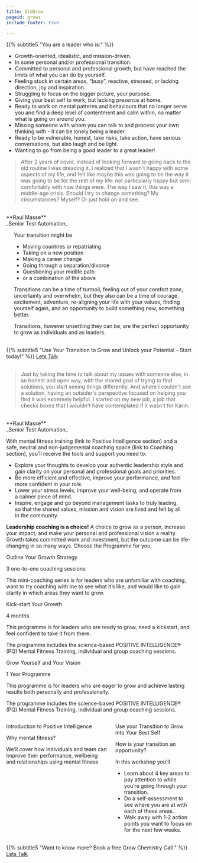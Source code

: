 ```yaml
---
title: OldGrow
pageid: grows
include_footer: true

---
```


{{% subtitle5 "You are a leader who is:" %}}

* Growth-oriented, idealistic, and mission-driven.
* In some personal and/or professional transition.
* Committed to personal and professional growth, but have reached the limits of what you can do by yourself.
* Feeling stuck in certain areas, “busy”, reactive, stressed, or lacking direction, joy and inspiration. 
* Struggling to focus on the bigger picture, your purpose.
* Giving your best self to work, but lacking presence at home. 
* Ready to work on mental patterns and behaviours that no longer serve you and find a deep level of contentment and calm within, no matter what is going on around you. 
* Missing someone with whom you can talk to and process your own thinking with - it can be lonely being a leader.
* Ready to be vulnerable, honest, take risks, take action, have serious conversations, but also laugh and be light.
* Wanting to go from being a good leader to a great leader!

> After 2 years of covid, instead of looking forward to going back to the old routine I was dreading it. I realized that I wasn't happy with some aspects of my life, and felt like maybe this was going to be the way it was going to be for the rest of my life: not particularly happy but semi comfortably with how things were. The way I saw it, this was a middle-age crisis. Should I try to change something? My circumstances? Myself? Or just hold on and see. 
<br>
**Raul Masse**
<br>
_Senior Test Automation_


<div class="columns">
<div class="column is-5">
    <img src="/images/karin/k1.jpg" alt/>
</div>
<div class="column is-4 is-offset-1">

Your transition might be
* Moving countries or repatriating 
* Taking on a new position
* Making a career change
* Going through a separation/divorce
* Questioning your midlife path
* or a combination of the above

Transitions can be a time of turmoil, feeling out of your comfort zone, uncertainty and overwhelm, but they also can be a time of courage, excitement, adventure, re-aligning your life with your values, finding yourself again, and an opportunity to build something new, something better. 

Transitions, however unsettling they can be, are the perfect opportunity to grow as individuals and as leaders. 

</div>
</div>


<br>
{{% subtitle5 "Use Your Transition to Grow and Unlock your Potential - Start today!" %}}
<a class="button cta rounded primary-btn raised" href="{{ $buttonLink }}">Lets Talk</a>
<br>
<br>

<div class="mb-6">

> Just by taking the time to talk about my issues with someone else, in an honest and open way, with the shared goal of trying to find solutions, you start seeing things differently. And where I couldn't see a solution, having an outsider's perspective focused on helping you find it was extremely helpful.
I started on my new job, a job that checks boxes that I wouldn't have contemplated if it wasn't for Karin.
<br>
**Raul Masse**
<br>
_Senior Test Automation_

</div>


<div class="columns mb-6">
<div class="column is-5">

With mental fitness training (link to Positive Intelligence section) and a safe, neutral and non-judgemental coaching space (link to Coaching section), you’ll receive the tools and support you need to: 


* Explore your thoughts to develop your authentic leadership style and gain clarity on your personal and professional goals and priorities.
* Be more efficient and effective, improve your performance, and feel more confident in your role.
* Lower your stress levels, improve your well-being, and operate from a calmer piece of mind.
* Inspire, engage and go beyond management tasks to truly leading, so that the shared values, mission and vision are lived and felt by all in the community.

</div>

<div class="column is-4 is-offset-1">
    <img src="/images/karin/k1.jpg" alt/>
</div>

</div>



<div class="mb-6">
<strong>Leadership coaching is a choice!</strong> A choice to grow as a person, increase your impact, and make your personal and professional vision a reality. Growth takes committed work and investment, but the outcome can be life-changing in so many ways. Choose the Programme for you.
</div>


<div class="tile is-ancestor">
  <div class="tile is-parent">
    <article class="tile is-child box">
      <p class="title">Outline Your Growth Strategy</p>
      <p class="subtitle">3 one-to-one coaching sessions</p>
      <p>
      This mini-coaching series is for leaders who are unfamiliar with coaching, want to try coaching with me to see what it’s like, and would like to gain clarity in which areas they want to grow.
      </p>
    </article>
  </div>
  <div class="tile is-parent">
    <article class="tile is-child box">
      <p class="title">Kick-start Your Growth</p>
      <p class="subtitle">4 months</p>
      <p>This programme is for leaders who are ready to grow, need a kickstart, and feel confident to take it from there.</p>
      <p>The programme includes the science-based POSITIVE INTELLIGENCE® (PQ) Mental Fitness Training, individual and group coaching sessions. </p>
    </article>
  </div>
  <div class="tile is-parent">
    <article class="tile is-child box">
      <p class="title">Grow Yourself and Your Vision</p>
      <p class="subtitle">1 Year Programme</p>
      <p>This programme is for leaders who are eager to grow and achieve lasting results both personally and professionally.</p>
<p>The programme includes the science-based POSITIVE INTELLIGENCE® (PQ) Mental Fitness Training, individual and group coaching sessions. 
</p>
    </article>
  </div>
</div>


<div class="columns mt-6">
<div class="column is-4 ">

Introduction to Positive Intelligence

Why mental fitness?

We’ll cover how individuals and team can 
Improve their performance, wellbeing and relationships using mental fitness

</div>
<div class="column is-5 is-offset-1">

Use your Transition to Grow into Your Best Self

How is your transition an opportunity?

In this workshop you’ll
* Learn about 4 key areas to pay attention to while you’re going through your transition.
* Do a self-assessment to see where you are at with each of these areas.
* Walk away with 1-2 action points you want to focus on for the next few weeks.


</div>
</div>





<!-- {{< about-hero >}} -->



<br>
{{% subtitle5 "Want to know more? Book a free Grow Chemistry Call " %}}
<a class="button cta rounded primary-btn raised" href="{{ $buttonLink }}">Lets Talk</a>
<br>


